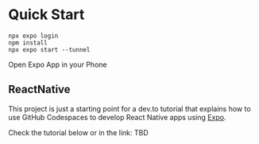 # Quick Start

```
npx expo login
npm install 
npx expo start --tunnel
```

Open Expo App in your Phone

## ReactNative

This project is just a starting point for a dev.to tutorial that explains how to use GitHub Codespaces to develop React Native apps using [Expo](https://expo.io).

Check the tutorial below or in the link: TBD
